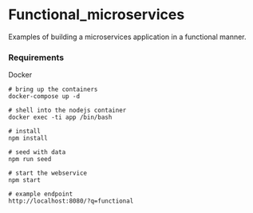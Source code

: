 # Functional_microservices

Examples of building a microservices application in a functional manner.

### Requirements

Docker


```
# bring up the containers
docker-compose up -d

# shell into the nodejs container
docker exec -ti app /bin/bash

# install
npm install

# seed with data
npm run seed

# start the webservice
npm start

# example endpoint
http://localhost:8080/?q=functional

```
